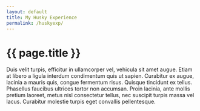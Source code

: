 ```yaml
---
layout: default
title: My Husky Experience
permalink: /huskyexp/
---
```


<h1>{{ page.title }}</h1>

Duis velit turpis, efficitur in ullamcorper vel, vehicula sit amet augue. Etiam at libero a ligula interdum condimentum quis ut sapien. Curabitur ex augue, lacinia a mauris quis, congue fermentum risus. Quisque tincidunt ex tellus. Phasellus faucibus ultrices tortor non accumsan. Proin lacinia, ante mollis pretium laoreet, metus nisl consectetur tellus, nec suscipit turpis massa vel lacus. Curabitur molestie turpis eget convallis pellentesque.
